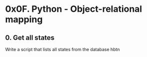 # 0x0F. Python - Object-relational mapping
## 0. Get all states
Write a script that lists all states from the database hbtn
